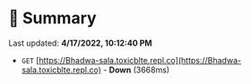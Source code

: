 # 📖 Summary
Last updated: **4/17/2022, 10:12:40 PM**

- `GET` [https://Bhadwa-sala.toxicblte.repl.co](https://Bhadwa-sala.toxicblte.repl.co) - **Down** (3668ms)
